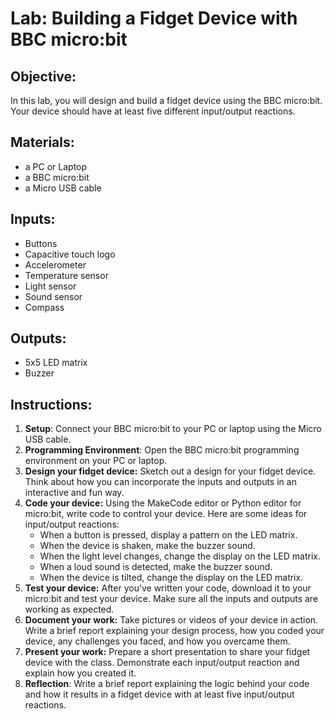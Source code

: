 # Lab: Building a Fidget Device with BBC micro:bit

## Objective:

In this lab, you will design and build a fidget device using the BBC micro:bit. Your device should have at least five different input/output reactions.

## Materials:

- a PC or Laptop
- a BBC micro:bit
- a Micro USB cable

## Inputs:

- Buttons
- Capacitive touch logo
- Accelerometer
- Temperature sensor
- Light sensor
- Sound sensor
- Compass

## Outputs:
- 5x5 LED matrix
- Buzzer

## Instructions:

1. **Setup**: Connect your BBC micro:bit to your PC or laptop using the Micro USB cable.
2. **Programming Environment**: Open the BBC micro:bit programming environment on your PC or laptop.
3. **Design your fidget device:** Sketch out a design for your fidget device. Think about how you can incorporate the inputs and outputs in an interactive and fun way.
4. **Code your device:** Using the MakeCode editor or Python editor for micro:bit, write code to control your device. Here are some ideas for input/output reactions:
   - When a button is pressed, display a pattern on the LED matrix.
   - When the device is shaken, make the buzzer sound.
   - When the light level changes, change the display on the LED matrix.
   - When a loud sound is detected, make the buzzer sound.
   - When the device is tilted, change the display on the LED matrix.
5. **Test your device:** After you’ve written your code, download it to your micro:bit and test your device. Make sure all the inputs and outputs are working as expected.
6. **Document your work:** Take pictures or videos of your device in action. Write a brief report explaining your design process, how you coded your device, any challenges you faced, and how you overcame them.
7. **Present your work:** Prepare a short presentation to share your fidget device with the class. Demonstrate each input/output reaction and explain how you created it.
8. **Reflection**: Write a brief report explaining the logic behind your code and how it results in a fidget device with at least five input/output reactions.